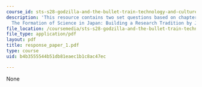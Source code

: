 ```yaml
---
course_id: sts-s28-godzilla-and-the-bullet-train-technology-and-culture-in-modern-japan-fall-2005
description: 'This resource contains two set questions based on chapters 1 and 2 of
  The Formation of Science in Japan: Building a Research Tradition by James. R. Bartholomew.'
file_location: /coursemedia/sts-s28-godzilla-and-the-bullet-train-technology-and-culture-in-modern-japan-fall-2005/b4b3555544b51db81eaec1b1c8ac47ec_response_paper_1.pdf
file_type: application/pdf
layout: pdf
title: response_paper_1.pdf
type: course
uid: b4b3555544b51db81eaec1b1c8ac47ec

---
```

None